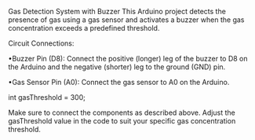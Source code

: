 Gas Detection System with Buzzer
This Arduino project detects the presence of gas using a gas sensor and activates a buzzer when the gas concentration exceeds a predefined threshold.

Circuit Connections: 

•Buzzer Pin (D8): Connect the positive (longer) leg of the       buzzer to D8 on the Arduino and the negative (shorter) leg to the ground (GND) pin.

•Gas Sensor Pin (A0): Connect the gas sensor to A0 on the Arduino.

  int gasThreshold = 300;

Make sure to connect the components as described above. Adjust the gasThreshold value in the code to suit your specific gas concentration threshold.